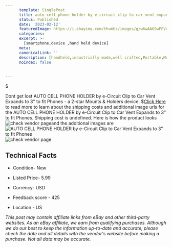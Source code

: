 ```yaml
---
      template: SinglePost
      title: auto cell phone holder by e circuit clip to car vent expands to 3 to fit phones
      status: Published
      date: '2023-02-12'
      featuredImage: https://i.ebayimg.com/thumbs/images/g/w6wAAOSwFFVdnngg/s-l225.jpg
      categories: 
      excerpt: >-
        [smartphone,device ,hand held device]
      meta:
      canonicalLink: ''
      description: [handheld,industrially made,well crafted,Portable,Mobile,Compact,Convenient,Lightweight,Maneuverable,Man-portable,Miniature,Carriable,Hand-held,Light,Holdable,Transportable,Mobile device,Pocket-sized,On-the-go,Wireless,Cordless,Compact size,Convenient size, smartphone,device ,hand held device]
      noindex: false
      
        
---
```

$

Dont get lost  AUTO CELL PHONE HOLDER by e-Circuit Clip to Car Vent Expands to 3" to fit Phones - a 2-star Mounts & Holders device.
$[Click Here](https://www.ebay.com/itm/264610036946?hash=item3d9bfcbcd2%3Ag%3Aw6wAAOSwFFVdnngg&mkevt=1&mkcid=1&mkrid=711-53200-19255-0&campid=%253CePNCampaignId%253E&customid=%253CreferenceId%253E&toolid=10049) to read more to learn about the shipping costs and additional image urls for the AUTO CELL PHONE HOLDER by e-Circuit Clip to Car Vent Expands to 3" to fit Phones. Shipping cost is undefined. Here is how the product looks ![check vendor page](https://i.ebayimg.com/thumbs/images/g/w6wAAOSwFFVdnngg/s-l225.jpg)and the additional images are![AUTO CELL PHONE HOLDER by e-Circuit Clip to Car Vent Expands to 3" to fit Phones](https://i.ebayimg.com/images/g/w6wAAOSwFFVdnngg/s-l960.jpg)![check vendor page](https://origin-galleryplus.ebayimg.com/ws/web/264610036946_2_0_1/225x225.jpg,https://origin-galleryplus.ebayimg.com/ws/web/264610036946_3_0_1/225x225.jpg,https://origin-galleryplus.ebayimg.com/ws/web/264610036946_4_0_1/225x225.jpg)



 ## Technical Facts 



     
      

 - Condition- New 


      

 - Listed Price- 5.99 


      

 - Currency- USD 


      

 - Feedback score - 425 


      

 - Location - US 


      
      

 *_This post may contain affiliate links from eBay and other third-party websites. As an eBay affiliate, we earn from qualifying purchases. Although we do our best to keep the information up-to-date and accurate, please check the date and all details with the vendor's website before making a purchase. Not all data may be accurate._*






